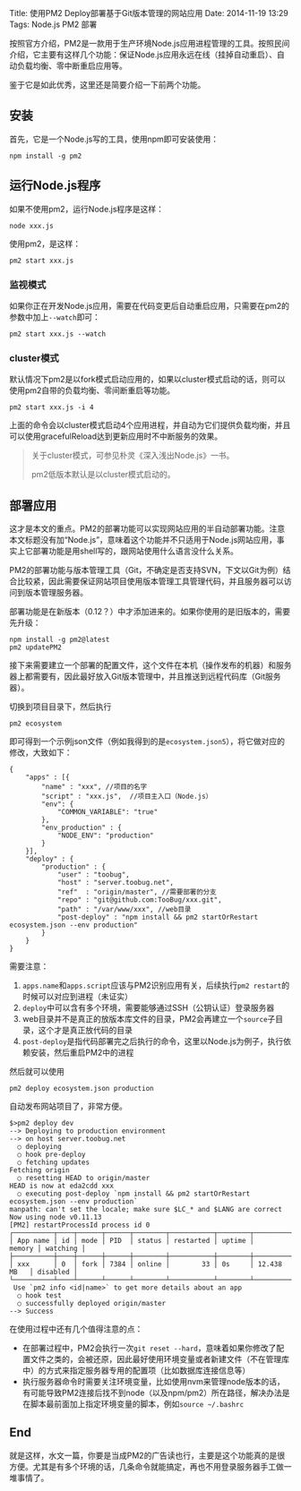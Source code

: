 Title: 使用PM2 Deploy部署基于Git版本管理的网站应用
Date: 2014-11-19 13:29
Tags: Node.js PM2 部署

按照官方介绍，PM2是一款用于生产环境Node.js应用进程管理的工具。按照民间介绍，它主要有这样几个功能：保证Node.js应用永远在线（挂掉自动重启）、自动负载均衡、零中断重启应用等。

鉴于它是如此优秀，这里还是简要介绍一下前两个功能。

## 安装

首先，它是一个Node.js写的工具，使用npm即可安装使用：

```
npm install -g pm2
```

## 运行Node.js程序

如果不使用pm2，运行Node.js程序是这样：

```
node xxx.js
```

使用pm2，是这样：

```
pm2 start xxx.js
```

### 监视模式

如果你正在开发Node.js应用，需要在代码变更后自动重启应用，只需要在pm2的参数中加上`--watch`即可：

```
pm2 start xxx.js --watch
```

<!-- $$solo_more$$ -->

### cluster模式

默认情况下pm2是以fork模式启动应用的，如果以cluster模式启动的话，则可以使用pm2自带的负载均衡、零间断重启等功能。

```
pm2 start xxx.js -i 4
```

上面的命令会以cluster模式启动4个应用进程，并自动为它们提供负载均衡，并且可以使用gracefulReload达到更新应用时不中断服务的效果。

> 关于cluster模式，可参见朴灵《深入浅出Node.js》一书。
> 
> pm2低版本默认是以cluster模式启动的。

## 部署应用

这才是本文的重点。PM2的部署功能可以实现网站应用的半自动部署功能。注意本文标题没有加“Node.js”，意味着这个功能并不只适用于Node.js网站应用，事实上它部署功能是用shell写的，跟网站使用什么语言没什么关系。

PM2的部署功能与版本管理工具（Git，不确定是否支持SVN，下文以Git为例）结合比较紧，因此需要保证网站项目使用版本管理工具管理代码，并且服务器可以访问到版本管理服务器。

部署功能是在新版本（0.12？）中才添加进来的。如果你使用的是旧版本的，需要先升级：

```
npm install -g pm2@latest
pm2 updatePM2
```

接下来需要建立一个部署的配置文件，这个文件在本机（操作发布的机器）和服务器上都需要有，因此最好放入Git版本管理中，并且推送到远程代码库（Git服务器）。

切换到项目目录下，然后执行

```
pm2 ecosystem
```

即可得到一个示例json文件（例如我得到的是`ecosystem.json5`），将它做对应的修改，大致如下：

```
{
	"apps" : [{
		"name" : "xxx", //项目的名字
		"script" : "xxx.js",  //项目主入口（Node.js）
		"env": {
			"COMMON_VARIABLE": "true"
		},
		"env_production" : {
			"NODE_ENV": "production"
		}
	}],
	"deploy" : {
		"production" : {
			"user" : "toobug",
			"host" : "server.toobug.net",
			"ref"  : "origin/master", //需要部署的分支
			"repo" : "git@github.com:TooBug/xxx.git",
			"path" : "/var/www/xxx", //web目录
			"post-deploy" : "npm install && pm2 startOrRestart ecosystem.json --env production"
		}
	}
}

```

需要注意：

1. `apps.name`和`apps.script`应该与PM2识别应用有关，后续执行`pm2 restart`的时候可以对应到进程（未证实）
2. `deploy`中可以含有多个环境，需要能够通过SSH（公钥认证）登录服务器
3. web目录并不是真正的放版本库文件的目录，PM2会再建立一个`source`子目录，这个才是真正放代码的目录
4. `post-deploy`是指代码部署完之后执行的命令，这里以Node.js为例子，执行依赖安装，然后重启PM2中的进程

然后就可以使用

```
pm2 deploy ecosystem.json production
```

自动发布网站项目了，非常方便。

```
$>pm2 deploy dev
--> Deploying to production environment
--> on host server.toobug.net
  ○ deploying
  ○ hook pre-deploy
  ○ fetching updates
Fetching origin
  ○ resetting HEAD to origin/master
HEAD is now at eda2cdd xxx
  ○ executing post-deploy `npm install && pm2 startOrRestart ecosystem.json --env production`
manpath: can't set the locale; make sure $LC_* and $LANG are correct
Now using node v0.11.13
[PM2] restartProcessId process id 0
┌──────────┬────┬──────┬──────┬────────┬───────────┬────────┬─────────────┬──────────┐
│ App name │ id │ mode │ PID  │ status │ restarted │ uptime │      memory │ watching │
├──────────┼────┼──────┼──────┼────────┼───────────┼────────┼─────────────┼──────────┤
│ xxx      │ 0  │ fork │ 7384 │ online │        33 │ 0s     │ 12.438 MB   │ disabled │
└──────────┴────┴──────┴──────┴────────┴───────────┴────────┴─────────────┴──────────┘
 Use `pm2 info <id|name>` to get more details about an app
  ○ hook test
  ○ successfully deployed origin/master
--> Success

```

在使用过程中还有几个值得注意的点：

- 在部署过程中，PM2会执行一次`git reset --hard`，意味着如果你修改了配置文件之类的，会被还原，因此最好使用环境变量或者新建文件（不在管理库中）的方式来指定服务器专用的配置项（比如数据库连接信息等）
- 执行服务器命令时需要关注环境变量，比如使用nvm来管理node版本的话，有可能导致PM2连接后找不到node（以及npm/pm2）所在路径，解决办法是在脚本最前面加上指定环境变量的脚本，例如`source ~/.bashrc`

## End

就是这样，水文一篇，你要是当成PM2的广告读也行，主要是这个功能真的是很方便。尤其是有多个环境的话，几条命令就能搞定，再也不用登录服务器手工做一堆事情了。

